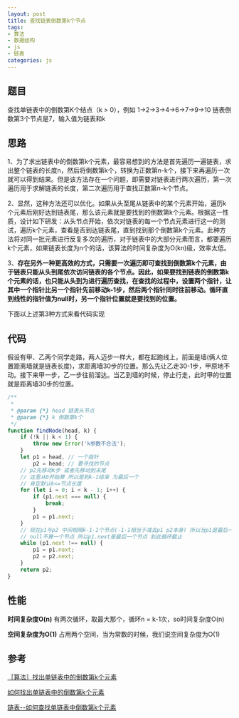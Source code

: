 ```yaml
---
layout: post
title: 查找链表倒数第k个节点
tags:
- 算法
- 数据结构
- js
- 链表
categories: js
---
```


## 题目
查找单链表中的倒数第K个结点（k > 0），例如 1->2->3->4->6->7->9->10 链表倒数第3个节点是7，输入值为链表和k
## 思路
1、为了求出链表中的倒数第k个元素，最容易想到的方法是首先遍历一遍链表，求出整个链表的长度n，然后将倒数第k个，转换为正数第n-k个，接下来再遍历一次就可以得到结果。但是该方法存在一个问题，即需要对链表进行两次遍历，第一次遍历用于求解链表的长度，第二次遍历用于查找正数第n-k个节点。

2、显然，这种方法还可以优化。如果从头至尾从链表中的某个元素开始，遍历k个元素后刚好达到链表尾，那么该元素就是要找到的倒数第k个元素。根据这一性质，设计如下研发：从头节点开始，依次对链表的每一个节点元素进行这一的测试，遍历k个元素，查看是否到达链表尾，直到找到那个倒数第k个元素。此种方法将对同一批元素进行反复多次的遍历，对于链表中的大部分元素而言，都要遍历k个元素，如果链表长度为n个的话，该算法的时间复杂度为O(kn)级，效率太低。

3、**存在另外一种更高效的方式，只需要一次遍历即可查找到倒数第k个元素，由于链表只能从头到尾依次访问链表的各个节点。因此，如果要找到链表的倒数第k个元素的话，也只能从头到为进行遍历查找，在查找的过程中，设置两个指针，让其中一个指针比另一个指针先前移动k-1步，然后两个指针同时往前移动。循环直到线性的指针值为null时，另一个指针位置就是要找到的位置。**

下面以上述第3种方式来看代码实现
## 代码
假设有甲、乙两个同学走路，两人迈步一样大，都在起跑线上，前面是墙(俩人位置距离墙就是链表长度)，求距离墙30步的位置。那么先让乙走30-1步，甲原地不动。接下来甲一步，乙一步往前溜达。当乙到墙的时候，停止行走，此时甲的位置就是距离墙30步的位置。
```javascript
/**
 * 
 * @param {*} head 链表头节点
 * @param {*} k 倒数第k个
 */
function findNode(head, k) {
    if (!k || k < 1) {
        throw new Error('k参数不合法');
    }
    let p1 = head, // 一个指针
        p2 = head; // 要寻找的节点
    // p2先移动k步 或者先移动到末尾
    // 这里从0开始算 所以是到k-1结束 为最后一个
    // 肯定默认k<=节点长度
    for (let i = 0; i < k - 1; i++) {
        if (p1.next === null) {
            break;
        }
        p1 = p1.next;
    }
    // 现在p1与p2 中间相隔k-1-1个节点(-1-1相当于减去p1 p2本身) 所以当p1是最后一个的时候 p2正好是倒数第k个
    // null不算一个节点 所以p1.next是最后一个节点 到此循环截止
    while (p1.next !== null) {
        p1 = p1.next;
        p2 = p2.next;
    }
    return p2;
}
```
## 性能
**时间复杂度O(n)**
有两次循环，取最大那个，循环n = k-1次，so时间复杂度O(n)

**空间复杂度为O(1)**
占用两个空间，当为常数的时候，我们说空间复杂度为O(1)


## 参考
[［算法］找出单链表中的倒数第k个元素](https://blog.csdn.net/codeemperor/article/details/51332514)

[如何找出单链表中的倒数第k个元素](https://www.cnblogs.com/xiohao/p/9143130.html)

[链表--如何查找单链表中倒数第k个元素](https://blog.csdn.net/yangruxi/article/details/80329772)